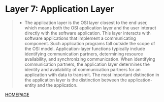 # Layer 7: Application Layer

> - The application layer is the OSI layer closest to the end user, which means both the OSI application layer and the user interact directly with the software application. This layer interacts with software applications that implement a communicating component. Such application programs fall outside the scope of the OSI model. Application-layer functions typically include identifying communication partners, determining resource availability, and synchronizing communication. When identifying communication partners, the application layer determines the identity and availability of communication partners for an application with data to transmit. The most important distinction in the application layer is the distinction between the application-entity and the application. 

[HOMEPAGE](README.md)
